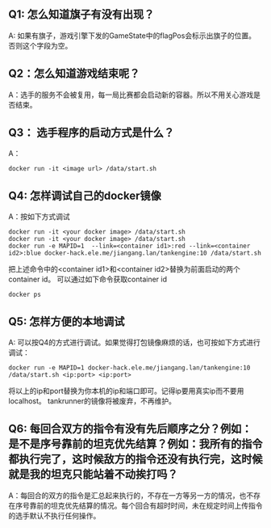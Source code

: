 ## Q1: 怎么知道旗子有没有出现？
A: 如果有旗子，游戏引擎下发的GameState中的flagPos会标示出旗子的位置。否则这个字段为空。

## Q2：怎么知道游戏结束呢？
A：选手的服务不会被复用，每一局比赛都会启动新的容器。所以不用关心游戏是否结束。

## Q3： 选手程序的启动方式是什么？
A： 
```
docker run -it <image url> /data/start.sh
```

## Q4: 怎样调试自己的docker镜像
A：按如下方式调试
```
docker run -it <your docker image> /data/start.sh
docker run -it <your docker image> /data/start.sh
docker run -e MAPID=1  --link=<container id1>:red --link=<container id2>:blue docker-hack.ele.me/jiangang.lan/tankengine:10 /data/start.sh
```
把上述命令中的\<container id1\>和\<container id2\>替换为前面启动的两个container id。
可以通过如下命令获取container id
```
docker ps
```

## Q5: 怎样方便的本地调试
A: 可以按Q4的方式进行调试。如果觉得打包镜像麻烦的话，也可按如下方式进行调试：
```
docker run -e MAPID=1 docker-hack.ele.me/jiangang.lan/tankengine:10 /data/start.sh <ip:port> <ip:port>
```
将以上的ip和port替换为你本机的ip和端口即可。记得ip要用真实ip而不要用localhost。
tankrunner的镜像将被废弃，不再维护。

## Q6: 每回合双方的指令有没有先后顺序之分？例如： 是不是序号靠前的坦克优先结算？例如：我所有的指令都执行完了，这时候敌方的指令还没有执行完，这时候就是我的坦克只能站着不动挨打吗？
A：每回合的双方的指令是汇总起来执行的，不存在一方等另一方的情况，也不存在序号靠前的坦克优先结算的情况。每个回合有超时时间，未在规定时间上传指令的选手默认不执行任何操作。
